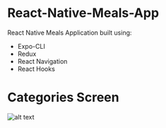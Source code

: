# React-Native-Meals-App
React Native Meals Application built using:
- Expo-CLI
- Redux
- React Navigation
- React Hooks

# Categories Screen

![alt text](https://i.imgur.com/t96FJh9.png)
